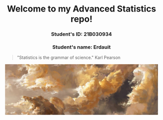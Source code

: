 <div id = "header", align = "center">
  <h1> Welcome to my Advanced Statistics repo! </h1>
  <h3>Student's ID: 21B030934</h3>
  <h3>Student's name: Erdauit</h3>
</div>

> "Statistics is the grammar of science." 
Karl Pearson



![Header](https://github.com/Erdauit/erdauit/blob/main/assets/1a3f99383bf159bf76bbb6bfef7333e8.jpg)
